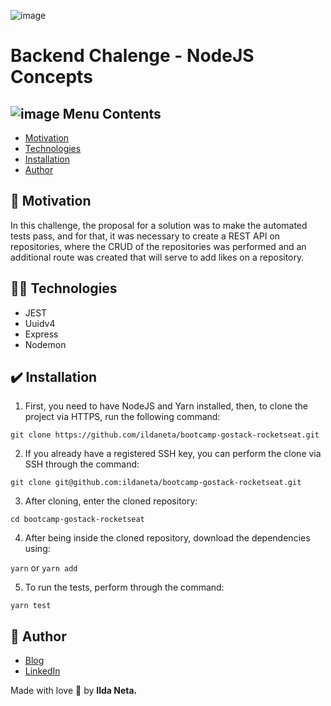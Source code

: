![image](https://user-images.githubusercontent.com/21963291/85336662-5d8fb200-b4b5-11ea-999f-41da44f32b82.png)

# Backend Chalenge - NodeJS Concepts

## ![image](https://user-images.githubusercontent.com/21963291/85338764-45ba2d00-b4b9-11ea-921a-d15eb692b2ea.png) Menu Contents

- [Motivation](#pushpin-motivation)
- [Technologies](#woman_technologist-technologies)
- [Installation](#heavy_check_mark-installation)
- [Author](#pencil-author)

## :pushpin: Motivation

In this challenge, the proposal for a solution was to make the automated tests pass, and for that, it was necessary to create a REST API on repositories, where the CRUD of the repositories was performed and an additional route was created that will serve to add likes on a repository.

## :woman_technologist: Technologies

- JEST
- Uuidv4
- Express
- Nodemon

## :heavy_check_mark: Installation

1. First, you need to have NodeJS and Yarn installed, then, to clone the project via HTTPS, run the following command:

`git clone https://github.com/ildaneta/bootcamp-gostack-rocketseat.git`

2. If you already have a registered SSH key, you can perform the clone via SSH through the command:

`git clone git@github.com:ildaneta/bootcamp-gostack-rocketseat.git`

3. After cloning, enter the cloned repository:

`cd bootcamp-gostack-rocketseat`

4. After being inside the cloned repository, download the dependencies using:

`yarn` or `yarn add`

5. To run the tests, perform through the command:

`yarn test`

## :pencil: Author

- <a href="https://ildaneta.dev" target="_blank">Blog</a>
- <a href="https://www.linkedin.com/in/ildaneta/" target="_blank">LinkedIn</a>

Made with love :heart_decoration: by **Ilda Neta.**
